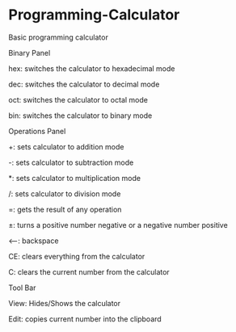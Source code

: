 # Programming-Calculator
Basic programming calculator

Binary Panel

hex: switches the calculator to hexadecimal mode

dec: switches the calculator to decimal mode

oct: switches the calculator to octal mode

bin: switches the calculator to binary mode



Operations Panel

+: sets calculator to addition mode

-: sets calculator to subtraction mode

*: sets calculator to multiplication mode

/: sets calculator to division mode

=: gets the result of any operation

±: turns a positive number negative or a negative number positive

<--: backspace

CE: clears everything from the calculator

C: clears the current number from the calculator


Tool Bar

View: Hides/Shows the calculator

Edit: copies current number into the clipboard
